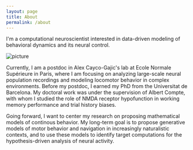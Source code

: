 ```yaml
---
layout: page
title: About
permalink: /about
---
```


I'm a computational neuroscientist interested in data-driven modeling of behavioral dynamics and its neural control. 

![picture](https://heikestein.github.io/assets/img/head.jpg)

Currently, I am a postdoc in Alex Cayco-Gajic's lab at Ecole Normale Supérieure in Paris, where I am focusing on analyzing large-scale neural population recordings and modeling locomotor behavior in complex environments.
Before my postdoc, I earned my PhD from the Universitat de Barcelona. My doctoral work was under the supervision of Albert Compte, with whom I studied the role of NMDA receptor hypofunction in working memory performance and trial history biases.

Going forward, I want to center my research on proposing mathematical models of continous behavior. My long-term goal is to propose generative models of motor behavior and navigation in increasingly naturalistic contexts, and to use these models to identify target computations for the hypothesis-driven analysis of neural activity. 
